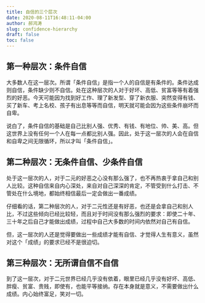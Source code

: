 ```yaml
---
title: 自信的三个层次
date: 2020-08-11T16:48:11-04:00
author: 郝鸿涛
slug: confidence-hierarchy
draft: false
toc: false
---
```


## 第一种层次：条件自信

大多数人在这一层次。所谓「条件自信」是指一个人的自信是有条件的。条件达成则自信，条件缺少则不自信。处在这种层次的人对于好坏、高低、贫富等等有着强烈的好恶。今天可能因为找到好工作、理了新发型、穿了新衣服、突然变得有钱、买了新车、考上名校、孩子有出息等等而自信，明天就可能会因为这些条件崩坏而自卑。

说白了，条件自信的基础是自己比别人强、优秀、有钱、有地位、帅、美、高。但这世界上没有任何一个人在每一点都比别人强。因此，处于这一层次的人会在自信和自卑之间无限循环，所以才叫「条件自信」。

## 第二种层次：无条件自信、少条件自信

处于这一层次的人，对于二元的好恶之心没有那么强了，也不再热衷于拿自己和别人比较。这种自信来自内心深处，来自对自己深深的肯定，不管受到什么打击、不管处在什么境地，都始终相信最后一定会做出一番成绩。

仔细看的话，第二种层次的人，对于二元性还是有好恶，也还是会拿自己和别人比，不过这些倾向已经比较轻，而且对于时间没有那么强烈的要求：即使二十年、三十年之后自己才能做出成绩，过程中自己大多数的时间内依然对自己有自信。

但，这一层次的人还是觉得要做出一些成绩才能有自信、才觉得人生有意义，虽然对这个「成绩」的要求已经不是很迫切。

## 第三种层次：无所谓自信不自信

到了这一层次，对于二元世界已经几乎没有依着，眼里已经几乎没有好坏、高低、胖瘦、贫富、贵贱，即使有，也能平等接纳。存在本身就是意义，不需要做出什么成绩。内心始终富足，笑对一切。